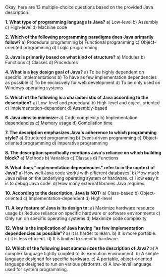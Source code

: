 Okay, here are 13 multiple-choice questions based on the provided Java description:

**1.  What type of programming language is Java?**
    a) Low-level
    b) Assembly
    c) High-level
    d) Machine code

**2. Which of the following programming paradigms does Java primarily follow?**
    a) Procedural programming
    b) Functional programming
    c) Object-oriented programming
    d) Logic programming

**3. Java is primarily based on what kind of structure?**
    a) Modules
    b) Functions
    c) Classes
    d) Procedures

**4. What is a key design goal of Java?**
    a) To be highly dependent on specific implementations
    b) To have as few implementation dependencies as possible
    c) To be exclusively for web development
    d) To be only used on Windows operating systems

**5. Which of the following is a characteristic of Java according to the description?**
    a) Low-level and procedural
    b) High-level and object-oriented
    c) Implementation-dependent
    d) Assembly-based

**6. Java aims to minimize:**
    a) Code complexity
    b) Implementation dependencies
    c) Memory usage
    d) Compilation time

**7.  The description emphasizes Java's adherence to which programming style?**
    a) Structured programming
    b) Event-driven programming
    c) Object-oriented programming
    d) Imperative programming

**8. The description specifically mentions Java's reliance on which building block?**
    a) Methods
    b) Variables
    c) Classes
    d) Functions

**9. What does "implementation dependencies" refer to in the context of Java?**
    a) How well Java code works with different databases.
    b) How much Java relies on the underlying operating system or hardware.
    c) How easy it is to debug Java code.
    d) How many external libraries Java requires.

**10. According to the description, Java is NOT:**
    a) Class-based
    b) Object-oriented
    c) Implementation-dependent
    d) High-level

**11. A key feature of Java is its design to:**
   a) Maximize hardware resource usage
   b) Reduce reliance on specific hardware or software environments
   c) Only run on specific operating systems
   d) Maximize code complexity

**12. What is the implication of Java having "as few implementation dependencies as possible"?**
    a) It is harder to learn.
    b) It is more portable.
    c) It is less efficient.
    d) It is limited to specific hardware.

**13. Which of the following best summarizes the description of Java?**
    a) A complex language tightly coupled to its execution environment.
    b) A simple language designed for specific hardware.
    c) A portable, object-oriented language designed to run on various platforms.
    d) A low-level language used for system programming.
